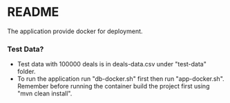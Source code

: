 # README #

The application provide docker for deployment. 

### Test Data? ###

* Test data with 100000 deals is in deals-data.csv under "test-data" folder.
* To run the application run "db-docker.sh" first then run "app-docker.sh". Remember before running the container build the project first using "mvn clean install".
